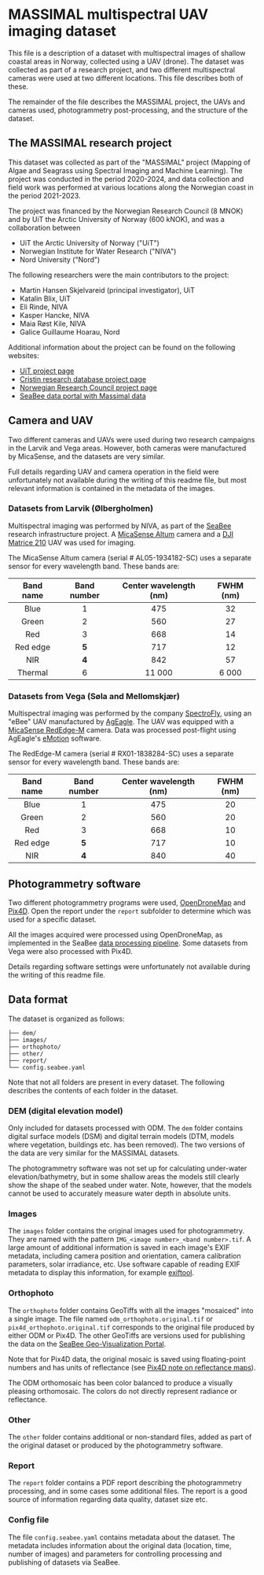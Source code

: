 # MASSIMAL multispectral UAV imaging dataset
This file is a description of a dataset with multispectral images of shallow coastal
areas in Norway, collected using a UAV (drone). The dataset was collected as part of a
research project, and two different multispectral cameras were used at two different
locations. This file describes both of these. 

The remainder of the file describes the MASSIMAL project, the UAVs and cameras used,
photogrammetry post-processing, and the structure of the dataset.


## The MASSIMAL research project 
This dataset was collected as part of the "MASSIMAL" project (Mapping of Algae and
Seagrass using Spectral Imaging and Machine Learning). The project was conducted in the
period 2020-2024, and data collection and field work was performed at various locations
along the Norwegian coast in the period 2021-2023. 

The project was financed by the Norwegian Research Council (8 MNOK) and by UiT the
Arctic University of Norway (600 kNOK), and was a collaboration between 

- UiT the Arctic University of Norway ("UiT")
- Norwegian Institute for Water Research ("NIVA")
- Nord University ("Nord")

The following researchers were the main contributors to the project:

- Martin Hansen Skjelvareid (principal investigator), UiT
- Katalin Blix, UiT
- Eli Rinde, NIVA
- Kasper Hancke, NIVA
- Maia Røst Kile, NIVA
- Galice Guillaume Hoarau, Nord

Additional information about the project can be found on the following websites:
- [UiT project page](https://en.uit.no/project/massimal)
- [Cristin research database project
  page](https://app.cristin.no/projects/show.jsf?id=2054355)
- [Norwegian Research Council project
  page](https://prosjektbanken.forskningsradet.no/project/FORISS/301317)
- [SeaBee data portal with Massimal
  data](https://geonode.seabee.sigma2.no/catalogue/#/search?q=massimal&f=dataset)


## Camera and UAV
Two different cameras and UAVs were used during two research campaigns in the Larvik and
Vega areas. However, both cameras were manufactured by MicaSense, and the datasets are
very similar. 

Full details regarding UAV and camera operation in the field were unfortunately not
available during the writing of this readme file, but most relevant information is
contained in the metadata of the images. 

### Datasets from Larvik (Ølbergholmen)
Multispectral imaging was performed by NIVA, as part of the [SeaBee](https://seabee.no/)
research infrastructure project. A [MicaSense
Altum](https://support.micasense.com/hc/en-us/articles/360010025413-Altum-Integration-Guide)
camera and a [DJI Matrice
210](https://www.dji.com/no/support/product/matrice-200-series) UAV was used for
imaging. 

The MicaSense Altum camera (serial \# AL05-1934182-SC) uses a separate sensor for every
wavelength band. These bands are:

| Band name | Band number | Center wavelength (nm)| FWHM (nm) |
| :-------: | :---------: |:--------------------: | :-------: |
|      Blue |           1 |                   475 |         32|
|     Green |           2 |                   560 |         27|
|       Red |           3 |                   668 |         14|
|  Red edge |       **5** |                   717 |         12|
|       NIR |       **4** |                   842 |         57|
|   Thermal |           6 |                11 000 |      6 000|


### Datasets from Vega (Søla and Mellomskjær)
Multispectral imaging was performed by the company
[SpectroFly](https://www.spectrofly.dk/), using an "eBee" UAV manufactured by
[AgEagle](https://ageagle.com/). The UAV was equipped with a [MicaSense
RedEdge-M](https://support.micasense.com/hc/en-us/sections/4420305003415-RedEdge-M-Legacy)
camera. Data was processed post-flight using AgEagle's
[eMotion](https://ageagle.com/solutions/software/) software.

The RedEdge-M camera (serial \# RX01-1838284-SC) uses a separate sensor for every
wavelength band. These bands are:

| Band name | Band number | Center wavelength (nm)| FWHM (nm) |
| :-------: | :---------: |:--------------------: | :-------: |
|      Blue |           1 |                   475 |         20|
|     Green |           2 |                   560 |         20|
|       Red |           3 |                   668 |         10|
|  Red edge |       **5** |                   717 |         10|
|       NIR |       **4** |                   840 |         40|


## Photogrammetry software
Two different photogrammetry programs were used,
[OpenDroneMap](https://www.opendronemap.org/) and [Pix4D](https://www.pix4d.com/). Open
the report under the `report` subfolder to determine which was used for a specific
dataset.  

All the images acquired were processed using OpenDroneMap, as implemented in the SeaBee
[data processing pipeline](https://seabee-no.github.io/documentation/). Some datasets
from Vega were also processed with Pix4D.

Details regarding software settings were unfortunately not available during the writing
of this readme file. 


## Data format 
The dataset is organized as follows:

    ├── dem/
    ├── images/
    ├── orthophoto/
    ├── other/
    ├── report/
    └── config.seabee.yaml

Note that not all folders are present in every dataset. The following describes the
contents of each folder in the dataset. 

### DEM (digital elevation model)
Only included for datasets processed with ODM. The `dem` folder contains digital surface
models (DSM) and digital terrain models (DTM, models where vegetation, buildings etc.
has been removed). The two versions of the data are very similar for the MASSIMAL
datasets.

The photogrammetry software was not set up for calculating under-water
elevation/bathymetry, but in some shallow areas the models still clearly show the shape
of the seabed under water. Note, however, that the models cannot be used to accurately
measure water depth in absolute units.

### Images
The `images` folder contains the original images used for photogrammetry. They are named
with the pattern `IMG_<image number>_<band number>.tif`. A large amount of additional
information is saved in each image's EXIF metadata, including camera position and
orientation, camera calibration parameters, solar irradiance, etc. Use software capable
of reading EXIF metadata to display this information, for example
[exiftool](https://exiftool.org/). 

### Orthophoto
The `orthophoto` folder contains GeoTiffs with all the images "mosaiced" into a single
image. The file named `odm_orthophoto.original.tif` or `pix4d_orthophoto.original.tif`
corresponds to the original file produced by either ODM or Pix4D. The other GeoTiffs are
versions used for publishing the data on the [SeaBee Geo-Visualization
Portal](https://geonode.seabee.sigma2.no/).

Note that for Pix4D data, the original mosaic is saved using floating-point numbers and
has units of reflectance (see [Pix4D note on reflectance
maps](https://support.pix4d.com/hc/en-us/articles/202739409)). 

The ODM orthomosaic has been color balanced to produce a visually pleasing orthomosaic.
The colors do not directly represent radiance or reflectance.

### Other
The `other` folder contains additional or non-standard files, added as part of the
original dataset or produced by the photogrammetry software.  

### Report
The `report` folder contains a PDF report describing the photogrammetry processing, and
in some cases some additional files. The report is a good source of information
regarding data quality, dataset size etc. 

### Config file
The file `config.seabee.yaml` contains metadata about the dataset. The metadata includes
information about the original data (location, time, number of images) and parameters
for controlling processing and publishing of datasets via SeaBee.


